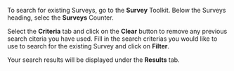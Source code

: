 To search for existing Surveys, go to the **Survey** Toolkit. Below the Surveys heading, selec the **Surveys** Counter.

Select the **Criteria** tab and click on the **Clear** button to remove any previous search citeria you have used. Fill in the search criterias you would like to use to search for the existing Survey and click on **Filter**.

Your search results will be displayed under the **Results** tab.